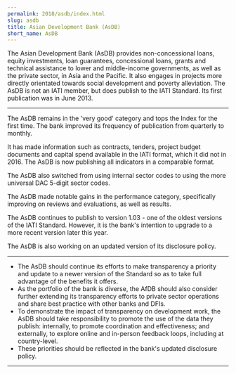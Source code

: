 ```yaml
---
permalink: 2018/asdb/index.html
slug: asdb
title: Asian Development Bank (AsDB)
short_name: AsDB
---
```


The Asian Development Bank (AsDB) provides non-concessional loans, equity investments, loan guarantees, concessional loans, grants and technical assistance to lower and middle-income governments, as well as the private sector, in Asia and the Pacific. It also engages in projects more directly orientated towards social development and poverty alleviation. The AsDB is not an IATI member, but does publish to the IATI Standard. Its first publication was in June 2013.

---

The AsDB remains in the 'very good' category and tops the Index for the first time. The bank improved its frequency of publication from quarterly to monthly.

It has made information such as contracts, tenders, project budget documents and capital spend available in the IATI format, which it did not in 2016. The AsDB is now publishing all indicators in a comparable format.

The AsDB also switched from using internal sector codes to using the more universal DAC 5-digit sector codes.

The AsDB made notable gains in the performance category, specifically improving on reviews and evaluations, as well as results.

The AsDB continues to publish to version 1.03 - one of the oldest versions of the IATI Standard. However, it is the bank's intention to upgrade to a more recent version later this year.

The AsDB is also working on an updated version of its disclosure policy.

---

 * The AsDB should continue its efforts to make transparency a priority and update to a newer version of the Standard so as to take full advantage of the benefits it offers.
 * As the portfolio of the bank is diverse, the AfDB should also consider further extending its transparency efforts to private sector operations and share best practice with other banks and DFIs.
 * To demonstrate the impact of transparency on development work, the AsDB should take responsibility to promote the use of the data they publish: internally, to promote coordination and effectiveness; and externally, to explore online and in-person feedback loops, including at country-level.
 * These priorities should be reflected in the bank's updated disclosure policy.

---
